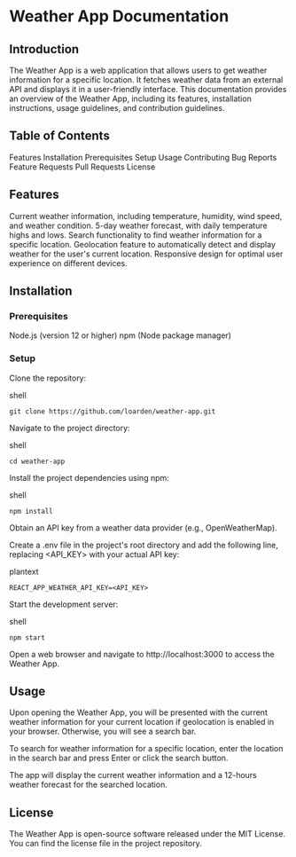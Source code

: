 # Weather App Documentation

## Introduction
The Weather App is a web application that allows users to get weather information for a specific location. It fetches weather data from an external API and displays it in a user-friendly interface. This documentation provides an overview of the Weather App, including its features, installation instructions, usage guidelines, and contribution guidelines.

## Table of Contents
Features
Installation
Prerequisites
Setup
Usage
Contributing
Bug Reports
Feature Requests
Pull Requests
License
## Features
Current weather information, including temperature, humidity, wind speed, and weather condition.
5-day weather forecast, with daily temperature highs and lows.
Search functionality to find weather information for a specific location.
Geolocation feature to automatically detect and display weather for the user's current location.
Responsive design for optimal user experience on different devices.
## Installation
### Prerequisites
Node.js (version 12 or higher)
npm (Node package manager)
### Setup
Clone the repository:

shell
```
git clone https://github.com/loarden/weather-app.git
```
Navigate to the project directory:

shell
```
cd weather-app
```
Install the project dependencies using npm:

shell
```
npm install
```
Obtain an API key from a weather data provider (e.g., OpenWeatherMap).

Create a .env file in the project's root directory and add the following line, replacing <API_KEY> with your actual API key:

plantext
```
REACT_APP_WEATHER_API_KEY=<API_KEY>
```
Start the development server:

shell
```
npm start
```
Open a web browser and navigate to http://localhost:3000 to access the Weather App.

## Usage
Upon opening the Weather App, you will be presented with the current weather information for your current location if geolocation is enabled in your browser. Otherwise, you will see a search bar.

To search for weather information for a specific location, enter the location in the search bar and press Enter or click the search button.

The app will display the current weather information and a 12-hours weather forecast for the searched location.

## License
The Weather App is open-source software released under the MIT License. You can find the license file in the project repository.

